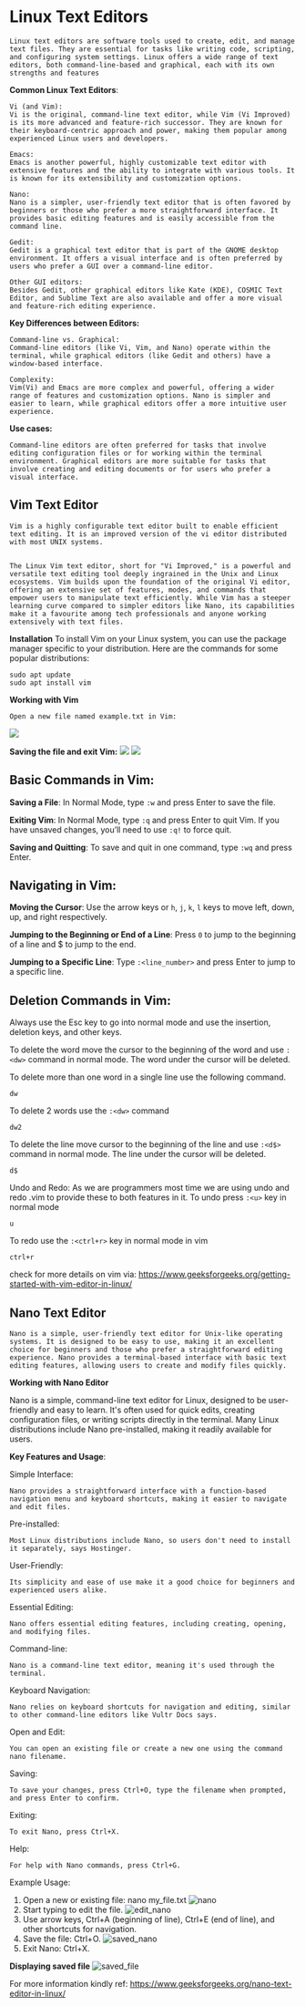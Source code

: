 # Linux Text Editors
    Linux text editors are software tools used to create, edit, and manage text files. They are essential for tasks like writing code, scripting, and configuring system settings. Linux offers a wide range of text editors, both command-line-based and graphical, each with its own strengths and features

**Common Linux Text Editors**:
    
    Vi (and Vim):
    Vi is the original, command-line text editor, while Vim (Vi Improved) is its more advanced and feature-rich successor. They are known for their keyboard-centric approach and power, making them popular among experienced Linux users and developers. 

    Emacs:
    Emacs is another powerful, highly customizable text editor with extensive features and the ability to integrate with various tools. It is known for its extensibility and customization options. 

    Nano:
    Nano is a simpler, user-friendly text editor that is often favored by beginners or those who prefer a more straightforward interface. It provides basic editing features and is easily accessible from the command line. 

    Gedit:
    Gedit is a graphical text editor that is part of the GNOME desktop environment. It offers a visual interface and is often preferred by users who prefer a GUI over a command-line editor. 

    Other GUI editors:
    Besides Gedit, other graphical editors like Kate (KDE), COSMIC Text Editor, and Sublime Text are also available and offer a more visual and feature-rich editing experience.

**Key Differences between Editors:**
   
    Command-line vs. Graphical:
    Command-line editors (like Vi, Vim, and Nano) operate within the terminal, while graphical editors (like Gedit and others) have a window-based interface. 

    Complexity:
    Vim(Vi) and Emacs are more complex and powerful, offering a wider range of features and customization options. Nano is simpler and easier to learn, while graphical editors offer a more intuitive user experience. 

**Use cases:**
    
    Command-line editors are often preferred for tasks that involve editing configuration files or for working within the terminal environment. Graphical editors are more suitable for tasks that involve creating and editing documents or for users who prefer a visual interface. 

## Vim Text Editor
    Vim is a highly configurable text editor built to enable efficient text editing. It is an improved version of the vi editor distributed with most UNIX systems.

    
    The Linux Vim text editor, short for "Vi Improved," is a powerful and versatile text editing tool deeply ingrained in the Unix and Linux ecosystems. Vim builds upon the foundation of the original Vi editor, offering an extensive set of features, modes, and commands that empower users to manipulate text efficiently. While Vim has a steeper learning curve compared to simpler editors like Nano, its capabilities make it a favourite among tech professionals and anyone working extensively with text files.

**Installation**
    To install Vim on your Linux system, you can use the package manager specific to your distribution. Here are the commands for some popular distributions:

    sudo apt update
    sudo apt install vim

**Working with Vim**

    Open a new file named example.txt in Vim:

![](./1.Vim%20Created.png)

**Saving the file and exit Vim:**
![](./2.save.png)
![](./3.%20Cat.png)
## Basic Commands in Vim:
**Saving a File**: In Normal Mode, type `:w` and press Enter to save the file.

**Exiting Vim**: In Normal Mode, type `:q` and press Enter to quit Vim. If you have unsaved changes, you’ll need to use `:q!` to force quit.

**Saving and Quitting**: To save and quit in one command, type `:wq` and press Enter.

## Navigating in Vim:

**Moving the Cursor**: Use the arrow keys or `h`, `j`, `k`, `l` keys to move left, down, up, and right respectively.

**Jumping to the Beginning or End of a Line**: Press `0` to jump to the beginning of a line and $ to jump to the end.

**Jumping to a Specific Line**: Type `:<line_number>` and press Enter to jump to a specific line.

## Deletion Commands in Vim:
Always use the Esc key to go into normal mode and use the insertion, deletion keys, and other keys. 

To delete the word move the cursor to the beginning of the word and use `:<dw>` command in normal mode. The word under the cursor will be deleted.

To delete more than one word in a single line use the following command.
   
    dw

To delete 2 words use the `:<dw>` command

    dw2

To delete the line move cursor to the beginning of the line and use `:<d$>` command in normal mode. The line under the cursor will be deleted.

    d$
Undo and Redo:
As we are programmers most time we are using undo and redo .vim to provide these to both features in it. To undo press `:<u>` key in normal mode

    u
To redo use the `:<ctrl+r>` key in normal mode in vim

    ctrl+r
check for more details on vim via: https://www.geeksforgeeks.org/getting-started-with-vim-editor-in-linux/

## Nano Text Editor

    Nano is a simple, user-friendly text editor for Unix-like operating systems. It is designed to be easy to use, making it an excellent choice for beginners and those who prefer a straightforward editing experience. Nano provides a terminal-based interface with basic text editing features, allowing users to create and modify files quickly.

**Working with Nano Editor**

Nano is a simple, command-line text editor for Linux, designed to be user-friendly and easy to learn. It's often used for quick edits, creating configuration files, or writing scripts directly in the terminal. Many Linux distributions include Nano pre-installed, making it readily available for users. 

**Key Features and Usage**:

Simple Interface:

    Nano provides a straightforward interface with a function-based navigation menu and keyboard shortcuts, making it easier to navigate and edit files. 
Pre-installed:

    Most Linux distributions include Nano, so users don't need to install it separately, says Hostinger. 
User-Friendly:

    Its simplicity and ease of use make it a good choice for beginners and experienced users alike. 
Essential Editing:
    
    Nano offers essential editing features, including creating, opening, and modifying files. 
Command-line:

    Nano is a command-line text editor, meaning it's used through the terminal. 
Keyboard Navigation:

    Nano relies on keyboard shortcuts for navigation and editing, similar to other command-line editors like Vultr Docs says. 
Open and Edit:
    
    You can open an existing file or create a new one using the command nano filename. 
Saving:
    
    To save your changes, press Ctrl+O, type the filename when prompted, and press Enter to confirm. 
Exiting:
    
    To exit Nano, press Ctrl+X. 
Help:
    
    For help with Nano commands, press Ctrl+G. 
   
Example Usage:
1. Open a new or existing file: nano my_file.txt
![nano](./4.%20Nano.png)
2. Start typing to edit the file.
![edit_nano](./5.%20Edit%20nano.png)
3. Use arrow keys, Ctrl+A (beginning of line), Ctrl+E (end of line), and other shortcuts for navigation.
4. Save the file: Ctrl+O.
![saved_nano](./6.%20Saved%20nano.png)
5. Exit Nano: Ctrl+X. 

**Displaying saved file**
![saved_file](./7.%20Display%20saved%20file.png)

For more information kindly ref:
https://www.geeksforgeeks.org/nano-text-editor-in-linux/



